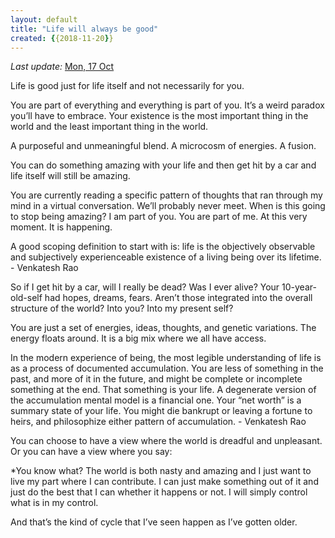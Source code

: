 ```yaml
---
layout: default
title: "Life will always be good"
created: {{2018-11-20}}
---
```


*Last update:* [Mon, 17 Oct](day://2022.10.17)

Life is good just for life itself and not necessarily for you.

You are part of everything and everything is part of you. It’s a weird paradox you’ll have to embrace. Your existence is the most important thing in the world and the least important thing in the world.

A purposeful and unmeaningful blend. A microcosm of energies. A fusion.

You can do something amazing with your life and then get hit by a car and life itself will still be amazing.

You are currently reading a specific pattern of thoughts that ran through my mind in a virtual conversation. We’ll probably never meet. When is this going to stop being amazing? I am part of you. You are part of me. At this very moment. It is happening.

> 
A good scoping definition to start with is: life is the objectively observable and subjectively experienceable existence of a living being over its lifetime. - Venkatesh Rao

So if I get hit by a car, will I really be dead? Was I ever alive? Your 10-year-old-self had hopes, dreams, fears. Aren’t those integrated into the overall structure of the world? Into you? Into my present self?

You are just a set of energies, ideas, thoughts, and genetic variations. The energy floats around. It is a big mix where we all have access.
> 
In the modern experience of being, the most legible understanding of life is as a process of documented accumulation. You are less of something in the past, and more of it in the future, and might be complete or incomplete something at the end. That something is your life. A degenerate version of the accumulation mental model is a financial one. Your “net worth” is a summary state of your life. You might die bankrupt or leaving a fortune to heirs, and philosophize either pattern of accumulation. - Venkatesh Rao

You can choose to have a view where the world is dreadful and unpleasant. Or you can have a view where you say:

> 
*You know what? The world is both nasty and amazing and I just want to live my part where I can contribute. I can just make something out of it and just do the best that I can whether it happens or not. I will simply control what is in my control.

And that’s the kind of cycle that I’ve seen happen as I’ve gotten older.
